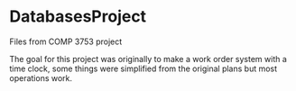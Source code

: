 # DatabasesProject
Files from COMP 3753 project

The goal for this project was originally to make a work order system with a time clock, some things were simplified from
the original plans but most operations work.
